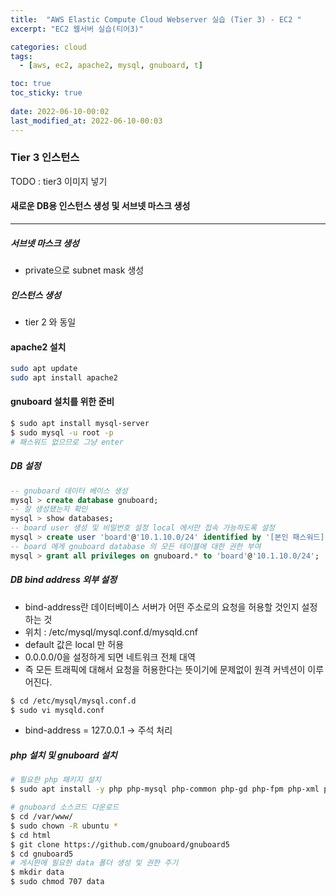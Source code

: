 ```yaml
---
title:  "AWS Elastic Compute Cloud Webserver 실습 (Tier 3) - EC2 "
excerpt: "EC2 웹서버 실습(티어3)"

categories: cloud
tags:
  - [aws, ec2, apache2, mysql, gnuboard, t]

toc: true
toc_sticky: true
 
date: 2022-06-10-00:02
last_modified_at: 2022-06-10-00:03
---
```

### Tier 3 인스턴스
TODO : tier3 이미지 넣기

#### 새로운 DB용 인스턴스 생성 및 서브넷 마스크 생성
* * *
##### 서브넷 마스크 생성
- private으로 subnet mask 생성
##### 인스턴스 생성
- tier 2 와 동일

#### apache2 설치
```bash
sudo apt update
sudo apt install apache2
```

#### gnuboard 설치를 위한 준비
```bash
$ sudo apt install mysql-server
$ sudo mysql -u root -p
# 패스워드 없으므로 그냥 enter
```
##### DB 설정
```sql
-- gnuboard 데이터 베이스 생성
mysql > create database gnuboard;
-- 잘 생성됐는지 확인
mysql > show databases;
-- board user 생성 및 비밀번호 설정 local 에서만 접속 가능하도록 설정
mysql > create user 'board'@'10.1.10.0/24' identified by '[본인 패스워드]';
-- board 에게 gnuboard database 의 모든 테이블에 대한 권한 부여
mysql > grant all privileges on gnuboard.* to 'board'@'10.1.10.0/24';
```

##### DB bind address 외부 설정
- bind-address란 데이터베이스 서버가 어떤 주소로의 요청을 허용할 것인지 설정하는 것
- 위치 : /etc/mysql/mysql.conf.d/mysqld.cnf
- default 값은 local 만 허용
- 0.0.0.0/0을 설정하게 되면 네트워크 전체 대역
- 즉 모든 트래픽에 대해서 요청을 허용한다는 뜻이기에 문제없이 원격 커넥션이 이루어진다. 


```bash
$ cd /etc/mysql/mysql.conf.d
$ sudo vi mysqld.conf
```

- bind-address      = 127.0.0.1 -> 주석 처리

##### php 설치 및 gnuboard 설치
```bash
# 필요한 php 패키지 설치
$ sudo apt install -y php php-mysql php-common php-gd php-fpm php-xml php-json php-curl git
```

```bash
# gnuboard 소스코드 다운로드
$ cd /var/www/
$ sudo chown -R ubuntu *
$ cd html
$ git clone https://github.com/gnuboard/gnuboard5
$ cd gnuboard5
# 게시판에 필요한 data 폴더 생성 및 권한 주기
$ mkdir data
$ sudo chmod 707 data
```

